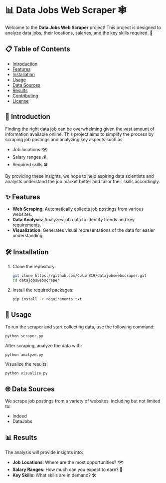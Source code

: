 # 📊 Data Jobs Web Scraper 🕸️

Welcome to the **Data Jobs Web Scraper** project! This project is designed to analyze data jobs, their locations, salaries, and the key skills required. 🚀

## 📋 Table of Contents

- [Introduction](#introduction)
- [Features](#features)
- [Installation](#installation)
- [Usage](#usage)
- [Data Sources](#data-sources)
- [Results](#results)
- [Contributing](#contributing)
- [License](#license)

## 🌟 Introduction

Finding the right data job can be overwhelming given the vast amount of information available online. This project aims to simplify the process by scraping job postings and analyzing key aspects such as:
- Job locations 🗺️
- Salary ranges 💰
- Required skills 🛠️

By providing these insights, we hope to help aspiring data scientists and analysts understand the job market better and tailor their skills accordingly.

## ✨ Features

- **Web Scraping**: Automatically collects job postings from various websites.
- **Data Analysis**: Analyzes job data to identify trends and key requirements.
- **Visualization**: Generates visual representations of the data for easier understanding.

## 🛠️ Installation

1. Clone the repository:
    ```bash
    git clone https://github.com/ColinB19/datajobswebscraper.git
    cd datajobswebscraper
    ```

2. Install the required packages:
    ```bash
    pip install -r requirements.txt
    ```

## 🚀 Usage

To run the scraper and start collecting data, use the following command:
```bash
python scraper.py
```

After scraping, analyze the data with:
```bash
python analyze.py
```

Visualize the results:
```bash
python visualize.py
```

## 🌐 Data Sources

We scrape job postings from a variety of websites, including but not limited to:
- Indeed
- DataJobs

## 📊 Results

The analysis will provide insights into:
- **Job Locations**: Where are the most opportunities? 🗺️
- **Salary Ranges**: How much can you expect to earn? 💸
- **Key Skills**: What skills are in demand? 🛠️



